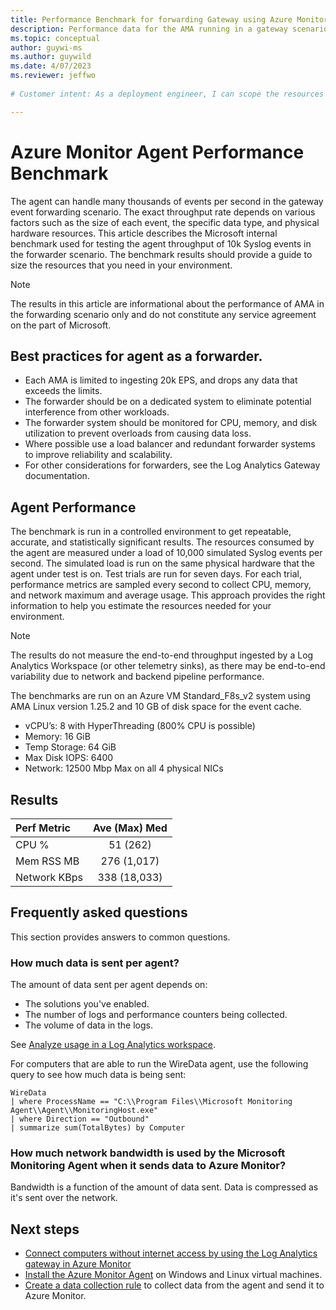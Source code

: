 ```yaml
---
title: Performance Benchmark for forwarding Gateway using Azure Monitor Agent 
description: Performance data for the AMA running in a gateway scenario
ms.topic: conceptual
author: guywi-ms
ms.author: guywild
ms.date: 4/07/2023
ms.reviewer: jeffwo
 
# Customer intent: As a deployment engineer, I can scope the resources required to scale my gateway data colletors the use the Azure Monitor Agent. 

---
```

# Azure Monitor Agent Performance Benchmark

The agent can handle many thousands of events per second in the gateway event forwarding scenario. The exact throughput rate depends on various factors such as the size of each event, the specific data type, and physical hardware resources. This article describes the Microsoft internal benchmark used for testing the agent throughput of 10k Syslog events in the forwarder scenario. The benchmark results should provide a guide to size the resources that you need in your environment.

> [!NOTE]
> The results in this article are informational about the performance of AMA in the forwarding scenario only and do not constitute any service agreement on the part of Microsoft.   

## Best practices for agent as a forwarder. 

- Each AMA is limited to ingesting 20k EPS, and drops any data that exceeds the limits.
- The forwarder should be on a dedicated system to eliminate potential interference from other workloads. 
- The forwarder system should be monitored for CPU, memory, and disk utilization to prevent overloads from causing data loss. 
- Where possible use a load balancer and redundant forwarder systems to improve reliability and scalability. 
- For other considerations for forwarders, see the Log Analytics Gateway documentation. 

## Agent Performance 

The benchmark is run in a controlled environment to get repeatable, accurate, and statistically significant results. The resources consumed by the agent are measured under a load of 10,000 simulated Syslog events per second. The simulated load is run on the same physical hardware that the agent under test is on. Test trials are run for seven days. For each trial, performance metrics are sampled every second to collect CPU, memory, and network maximum and average usage. This approach provides the right information to help you estimate the resources needed for your environment. 

> [!NOTE]
> The results do not measure the end-to-end throughput ingested by a Log Analytics Workspace (or other telemetry sinks), as there may be end-to-end variability due to network and backend pipeline performance.   

The benchmarks are run on an Azure VM Standard_F8s_v2 system using AMA Linux version 1.25.2 and 10 GB of disk space for the event cache. 

- vCPU’s:	8 with HyperThreading (800% CPU is possible) 
- Memory: 	16 GiB 
- Temp Storage:	64 GiB 
- Max Disk IOPS:	6400 
- Network:	12500 Mbp Max on all 4 physical NICs 



## Results 

| Perf Metric | Ave (Max) Med |
|:---|:---:|
| CPU %           | 51 (262)     |
| Mem RSS MB      | 276 (1,017)  |
| Network KBps    | 338 (18,033) |


## Frequently asked questions

This section provides answers to common questions.

### How much data is sent per agent?

The amount of data sent per agent depends on:      

* The solutions you've enabled.
* The number of logs and performance counters being collected.
* The volume of data in the logs.

See [Analyze usage in a Log Analytics workspace](../logs/analyze-usage.md).

For computers that are able to run the WireData agent, use the following query to see how much data is being sent:

```kusto
WireData
| where ProcessName == "C:\\Program Files\\Microsoft Monitoring Agent\\Agent\\MonitoringHost.exe"
| where Direction == "Outbound"
| summarize sum(TotalBytes) by Computer 
```

### How much network bandwidth is used by the Microsoft Monitoring Agent when it sends data to Azure Monitor?

Bandwidth is a function of the amount of data sent. Data is compressed as it's sent over the network.

## Next steps

- [Connect computers without internet access by using the Log Analytics gateway in Azure Monitor](gateway.md)
- [Install the Azure Monitor Agent](azure-monitor-agent-manage.md) on Windows and Linux virtual machines.
- [Create a data collection rule](azure-monitor-agent-data-collection.md) to collect data from the agent and send it to Azure Monitor.
